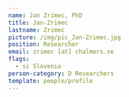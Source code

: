```yaml
---
name: Jan Zrimec, PhD
title: Jan-Zrimec
lastname: Zrimec
picture: /img/pic_Jan-Zrimec.jpg
position: Researcher
email: zrimec [at] chalmers.se
flags:
  - si Slovenia
person-category: D Researchers
template: people/profile
---
```

